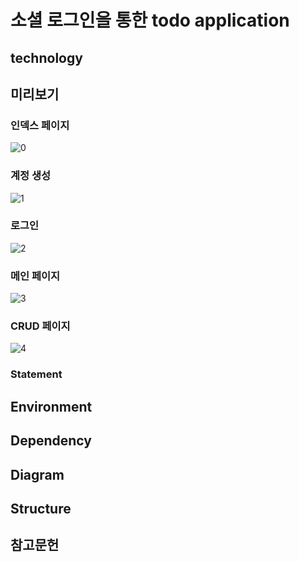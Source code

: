 # 소셜 로그인을 통한 todo application

## technology

## 미리보기
### 인덱스 페이지
![0](https://user-images.githubusercontent.com/76719977/205746151-02c07df1-e007-46be-81c7-f35540eebb74.png)
<br>
### 계정 생성
![1](https://user-images.githubusercontent.com/76719977/205746155-0610e3e6-76db-44f9-9cdf-a841a25e99d5.png)
<br>
### 로그인
![2](https://user-images.githubusercontent.com/76719977/205746156-72c1c3ff-9926-4fde-beb7-d9cd51eec446.png)
<br>
### 메인 페이지
![3](https://user-images.githubusercontent.com/76719977/205746157-9963a959-2ab7-4ee2-a408-7f5847bd0ec9.png)
<br>
### CRUD 페이지
![4](https://user-images.githubusercontent.com/76719977/205746159-6408dec1-bacc-4a28-8533-41258789db3f.png)

### Statement

## Environment

## Dependency

## Diagram

## Structure

## 참고문헌 
